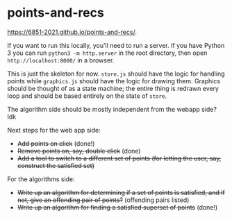 # points-and-recs

https://6851-2021.github.io/points-and-recs/.

If you want to run this locally, you'll need to run a server. If you have Python 3 you can run `python3 -m http.server` in the root directory, then open `http://localhost:8000/` in a browser. 

This is just the skeleton for now. `store.js` should have the logic for handling points while `graphics.js` should have the logic for drawing them. Graphics should be thought of as a state machine; the entire thing is redrawn every loop and should be based entirely on the state of `store`.

The algorithm side should be mostly independent from the webapp side? Idk

Next steps for the web app side:

- ~~Add points on click~~ (done!)
- ~~Remove points on, say, double click~~ (done)
- ~~Add a tool to switch to a different set of points (for letting the user, say, construct the satisfied set)~~

For the algorithms side:

- ~~Write up an algorithm for determining if a set of points is satisfied, and if not, give an offending pair of points?~~ (offending pairs listed)
- ~~Write up an algorithm for finding a satisfied superset of points~~ (done!)
